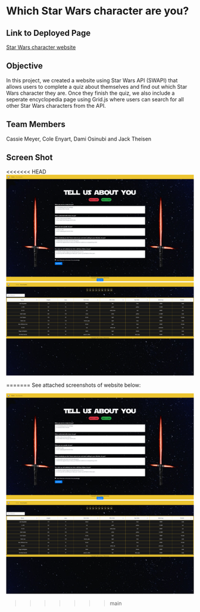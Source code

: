 # Which Star Wars character are you?

## Link to Deployed Page
[Star Wars character website](https://coleenyart.github.io/which-star-wars-character-are-you/)

## Objective
In this project, we created a website using Star Wars API (SWAPI) that allows users to complete a quiz about themselves and find out which Star Wars character they are. Once they finish the quiz, we also include a seperate encyclopedia page using Grid.js where users can search for all other Star Wars characters from the API. 

## Team Members
Cassie Meyer, Cole Enyart, Dami Osinubi and Jack Theisen

## Screen Shot

<<<<<<< HEAD
<img src="./assets/images/star-wars-quiz.png" width="800" />
<img src="./assets/images/star-wars-encyclopedia.png" width="800" />


=======
See attached screenshots of website below:

![Screenshot 1](./assets/images/star-wars-quiz.png)
![Screenshot 1](./assets/images/star-wars-encyclopedia.png)
>>>>>>> main
